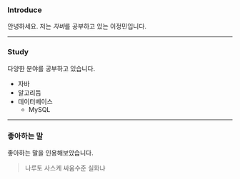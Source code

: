 ### Introduce
안녕하세요. 저는 *자바*를 공부하고 있는 이정민입니다.
***
### Study
다양한 분야를 공부하고 있습니다.
- 자바
- 알고리듬
- 데이터베이스
    - MySQL
***
### 좋아하는 말
좋아하는 말을 인용해보았습니다.
> 나루토 사스케 싸움수준 실화냐